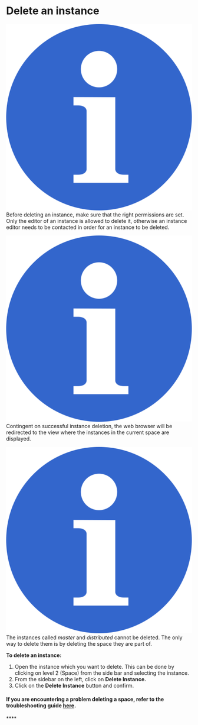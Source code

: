 # Delete an instance

![](../.gitbook/assets/info_simple.svg.png)Before deleting an instance, make sure that the right permissions are set. Only the editor of an instance is allowed to delete it, otherwise an instance editor needs to be contacted in order for an instance to be deleted.

![](../.gitbook/assets/info_simple.svg.png)Contingent on successful instance deletion, the web browser will be redirected to the view where the instances in the current space are displayed.

![](../.gitbook/assets/info_simple.svg.png)The instances called _master_ and _distributed_ cannot be deleted. The only way to delete them is by deleting the space they are part of.  


**To delete an instance:**

1.  Open the instance which you want to delete. This can be done by clicking on level 2 \(Space\) from the side bar and selecting the instance. 
2. From the sidebar on the left, click on **Delete Instance.** 
3. Click on the **Delete Instance** button and confirm.



#### If you are encountering a problem deleting a space, refer to the troubleshooting guide [here](../troubleshooting/authorization-issues/cannot-delete-an-instance.md).

\*\*\*\*

